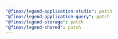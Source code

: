```yaml
---
"@finos/legend-application-studio": patch
"@finos/legend-application-query": patch
"@finos/legend-storage": patch
"@finos/legend-shared": patch
---
```

